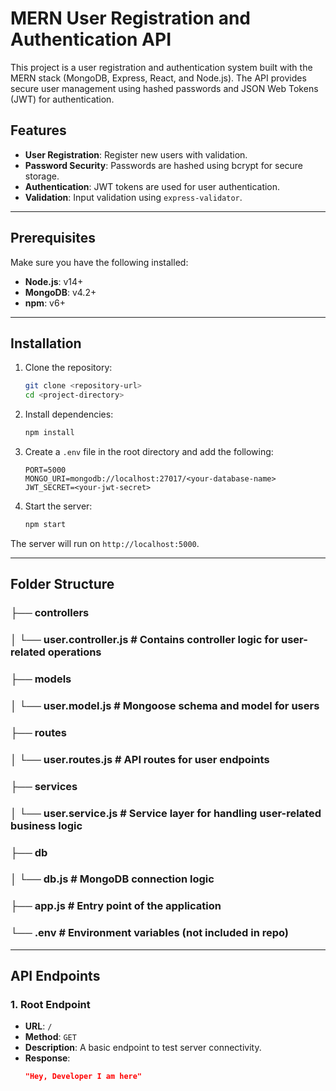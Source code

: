 # MERN User Registration and Authentication API

This project is a user registration and authentication system built with the MERN stack (MongoDB, Express, React, and Node.js). The API provides secure user management using hashed passwords and JSON Web Tokens (JWT) for authentication.

## Features

- **User Registration**: Register new users with validation.
- **Password Security**: Passwords are hashed using bcrypt for secure storage.
- **Authentication**: JWT tokens are used for user authentication.
- **Validation**: Input validation using `express-validator`.

---

## Prerequisites

Make sure you have the following installed:

- **Node.js**: v14+  
- **MongoDB**: v4.2+  
- **npm**: v6+  

---

## Installation

1. Clone the repository:
    ```bash
    git clone <repository-url>
    cd <project-directory>
    ```

2. Install dependencies:
    ```bash
    npm install
    ```

3. Create a `.env` file in the root directory and add the following:
    ```env
    PORT=5000
    MONGO_URI=mongodb://localhost:27017/<your-database-name>
    JWT_SECRET=<your-jwt-secret>
    ```

4. Start the server:
    ```bash
    npm start
    ```

The server will run on `http://localhost:5000`.

---

## Folder Structure

### ├── controllers 
### │ └── user.controller.js # Contains controller logic for user-related operations 
### ├── models 
### │ └── user.model.js # Mongoose schema and model for users 
### ├── routes 
### │ └── user.routes.js # API routes for user endpoints 
### ├── services 
### │ └── user.service.js # Service layer for handling user-related business logic 
### ├── db 
### │ └── db.js # MongoDB connection logic 
### ├── app.js # Entry point of the application 
### └── .env # Environment variables (not included in repo)


---

## API Endpoints

### 1. **Root Endpoint**

- **URL**: `/`
- **Method**: `GET`
- **Description**: A basic endpoint to test server connectivity.
- **Response**:
  ```json
  "Hey, Developer I am here"
